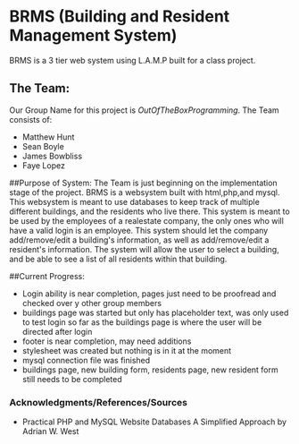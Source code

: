 # BRMS (Building and Resident Management System)
BRMS is a 3 tier web system using L.A.M.P built for a class project.

## The Team:
Our Group Name for this project is *OutOfTheBoxProgramming*. The Team consists of:

* Matthew Hunt
* Sean Boyle
* James Bowbliss
* Faye Lopez

##Purpose of System:
The Team is just beginning on the implementation stage of the project. BRMS is a websystem built with html,php,and mysql. This websystem is meant to use databases to keep track of multiple different buildings, and the residents who live there. This system is meant to be used by the employees of a realestate company, the only ones who will have a valid login is an employee. This system should let the company add/remove/edit a building's information, as well as add/remove/edit a resident's information. The system will allow the user to select a building, and be able to see a list of all residents within that building.

##Current Progress:

* Login ability is near completion, pages just need to be proofread and checked over y other group members
* buildings page was started but only has placeholder text, was only used to test login so far as the buildings page is where the user will be directed after login
* footer is near completion, may need additions
* stylesheet was created but nothing is in it at the moment
* mysql connection file was finished
* buildings page, new building form, residents page, new resident form still needs to be completed

### Acknowledgments/References/Sources

* Practical PHP and MySQL Website Databases A Simplified Approach by Adrian W. West
